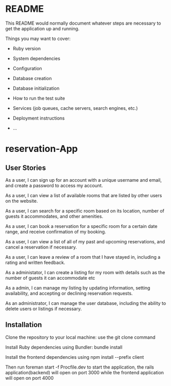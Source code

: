 # README

This README would normally document whatever steps are necessary to get the
application up and running.

Things you may want to cover:

* Ruby version

* System dependencies

* Configuration

* Database creation

* Database initialization

* How to run the test suite

* Services (job queues, cache servers, search engines, etc.)

* Deployment instructions

* ...
# reservation-App


## User Stories

As a user, I can sign up for an account with a unique username and email, and create a password to access my account.

As a user, I can view a list of available rooms that are listed by other users on the website.

As a user, I can search for a specific room based on its location, number of guests it accommodates, and other amenities.

As a user, I can book a reservation for a specific room for a certain date range, and receive confirmation of my booking.

As a user, I can view a list of all of my past and upcoming reservations, and cancel a reservation if necessary.

As a user, I can leave a review of a room that I have stayed in, including a rating and written feedback.

As a administator, I can create a listing for my room with details such as the number of guests it can accommodate etc

As a admin, I can manage my listing by updating information, setting availability, and accepting or declining reservation requests.

As an administrator, I can manage the user database, including the ability to delete users or listings if necessary.

## Installation
Clone the repository to your local machine: use the git clone command

Install Ruby dependencies using Bundler: bundle install

Install the frontend dependencies using npm install --prefix client

Then run foreman start -f Procfile.dev to start the application, the rails application(backend) will open on port 3000 while the frontend application will open on port 4000

